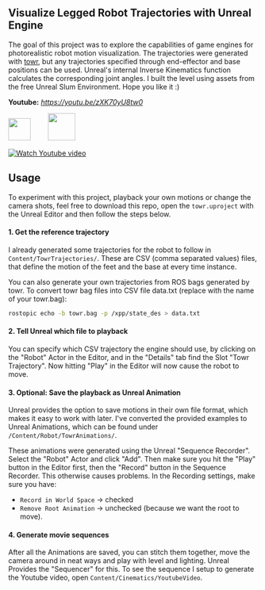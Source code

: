 ## Visualize Legged Robot Trajectories with Unreal Engine
The goal of this project was to explore the capabilities of game engines for photorealistic robot motion visualization. The trajectories were generated with [towr](https://github.com/ethz-adrl/towr), but any trajectories specified through end-effector and base positions can be used. Unreal's internal Inverse Kinematics function calculates the corresponding joint angles. I built the level using assets from the free Unreal Slum Environment. Hope you like it :)

**Youtube:** *https://youtu.be/zXK70yU8tw0*

[<img src="https://i.imgur.com/zm2nwF7.png" height="45" />](https://github.com/ethz-adrl/towr "Towr Github") &nbsp; &nbsp; &nbsp; &nbsp; [<img src="https://upload.wikimedia.org/wikipedia/commons/thumb/2/20/UE_Logo_Black_Centered.svg/1200px-UE_Logo_Black_Centered.svg.png" height="55" />](https://www.unrealengine.com/en-US/feed?sessionInvalidated=true "Unreal Engine")

[![Watch Youtube video](https://i.imgur.com/oO0LI2p.jpg)](https://youtu.be/zXK70yU8tw0)

## Usage
To experiment with this project, playback your own motions or change the camera shots, feel free to download
this repo, open the `towr.uproject` with the Unreal Editor and then follow the steps below.


#### 1. Get the reference trajectory
I already generated some trajectories for the robot to follow in `Content/TowrTrajectories/`. These are CSV (comma separated values) files, that define the motion of the feet and the base at every time instance. 

You can also generate your own trajectories from ROS bags generated by towr. To convert towr bag files into CSV file data.txt (replace with the name of your towr.bag):
```bash
rostopic echo -b towr.bag -p /xpp/state_des > data.txt
```

#### 2. Tell Unreal which file to playback
You can specify which CSV trajectory the engine should use, by clicking on the "Robot" Actor in the Editor, and in the "Details" tab find the Slot "Towr Trajectory". Now hitting "Play" in the Editor will now cause the robot to move.

#### 3. Optional: Save the playback as Unreal Animation
Unreal provides the option to save motions in their own file format, which makes it easy to work with later. I've converted the provided examples to Unreal Animations, which can be found under `/Content/Robot/TowrAnimations/`. 

These animations were generated using the Unreal "Sequence Recorder". Select the "Robot" Actor and click "Add". Then make sure you hit the "Play" button in the 
Editor first, then the "Record" button in the Sequence Recorder. This otherwise causes problems. In the Recording settings, make sure you have:
- `Record in World Space` -> checked
- `Remove Root Animation` -> unchecked (because we want the root to move).

#### 4. Generate movie sequences 
After all the Animations are saved, you can stitch them together, move the camera around in neat ways and play with level and lighting. Unreal Provides the "Sequencer" for this. To see the sequence I setup to generate the Youtube video, open `Content/Cinematics/YoutubeVideo`.

